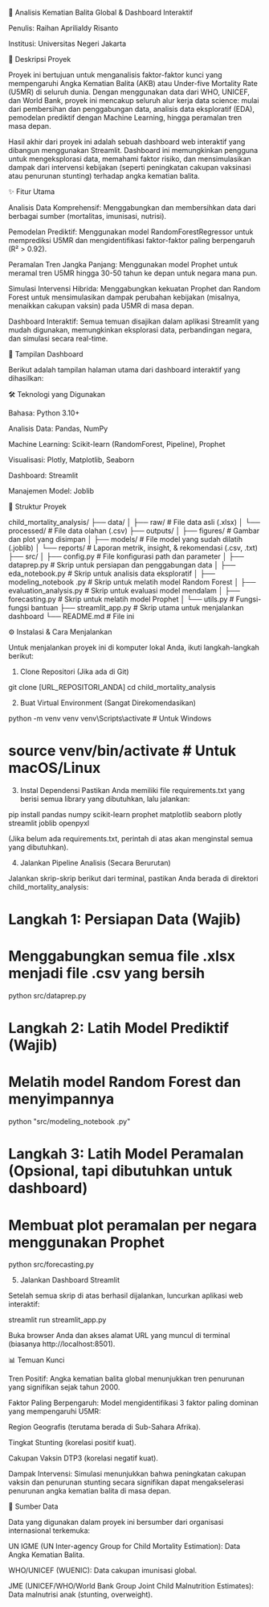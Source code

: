 🧠 Analisis Kematian Balita Global & Dashboard Interaktif

Penulis: Raihan Aprilialdy Risanto

Institusi: Universitas Negeri Jakarta

📝 Deskripsi Proyek

Proyek ini bertujuan untuk menganalisis faktor-faktor kunci yang mempengaruhi Angka Kematian Balita (AKB) atau Under-five Mortality Rate (U5MR) di seluruh dunia. Dengan menggunakan data dari WHO, UNICEF, dan World Bank, proyek ini mencakup seluruh alur kerja data science: mulai dari pembersihan dan penggabungan data, analisis data eksploratif (EDA), pemodelan prediktif dengan Machine Learning, hingga peramalan tren masa depan.

Hasil akhir dari proyek ini adalah sebuah dashboard web interaktif yang dibangun menggunakan Streamlit. Dashboard ini memungkinkan pengguna untuk mengeksplorasi data, memahami faktor risiko, dan mensimulasikan dampak dari intervensi kebijakan (seperti peningkatan cakupan vaksinasi atau penurunan stunting) terhadap angka kematian balita.

✨ Fitur Utama

Analisis Data Komprehensif: Menggabungkan dan membersihkan data dari berbagai sumber (mortalitas, imunisasi, nutrisi).

Pemodelan Prediktif: Menggunakan model RandomForestRegressor untuk memprediksi U5MR dan mengidentifikasi faktor-faktor paling berpengaruh (R² > 0.92).

Peramalan Tren Jangka Panjang: Menggunakan model Prophet untuk meramal tren U5MR hingga 30-50 tahun ke depan untuk negara mana pun.

Simulasi Intervensi Hibrida: Menggabungkan kekuatan Prophet dan Random Forest untuk mensimulasikan dampak perubahan kebijakan (misalnya, menaikkan cakupan vaksin) pada U5MR di masa depan.

Dashboard Interaktif: Semua temuan disajikan dalam aplikasi Streamlit yang mudah digunakan, memungkinkan eksplorasi data, perbandingan negara, dan simulasi secara real-time.

🚀 Tampilan Dashboard

Berikut adalah tampilan halaman utama dari dashboard interaktif yang dihasilkan:

🛠️ Teknologi yang Digunakan

Bahasa: Python 3.10+

Analisis Data: Pandas, NumPy

Machine Learning: Scikit-learn (RandomForest, Pipeline), Prophet

Visualisasi: Plotly, Matplotlib, Seaborn

Dashboard: Streamlit

Manajemen Model: Joblib

📂 Struktur Proyek

child_mortality_analysis/
├── data/
│   ├── raw/          # File data asli (.xlsx)
│   └── processed/    # File data olahan (.csv)
├── outputs/
│   ├── figures/      # Gambar dan plot yang disimpan
│   ├── models/       # File model yang sudah dilatih (.joblib)
│   └── reports/      # Laporan metrik, insight, & rekomendasi (.csv, .txt)
├── src/
│   ├── config.py     # File konfigurasi path dan parameter
│   ├── dataprep.py   # Skrip untuk persiapan dan penggabungan data
│   ├── eda_notebook.py # Skrip untuk analisis data eksploratif
│   ├── modeling_notebook .py # Skrip untuk melatih model Random Forest
│   ├── evaluation_analysis.py # Skrip untuk evaluasi model mendalam
│   ├── forecasting.py  # Skrip untuk melatih model Prophet
│   └── utils.py      # Fungsi-fungsi bantuan
├── streamlit_app.py    # Skrip utama untuk menjalankan dashboard
└── README.md           # File ini


⚙️ Instalasi & Cara Menjalankan

Untuk menjalankan proyek ini di komputer lokal Anda, ikuti langkah-langkah berikut:

1. Clone Repositori (Jika ada di Git)

git clone [URL_REPOSITORI_ANDA]
cd child_mortality_analysis


2. Buat Virtual Environment (Sangat Direkomendasikan)

python -m venv venv
venv\Scripts\activate  # Untuk Windows
# source venv/bin/activate  # Untuk macOS/Linux


3. Instal Dependensi
Pastikan Anda memiliki file requirements.txt yang berisi semua library yang dibutuhkan, lalu jalankan:

pip install pandas numpy scikit-learn prophet matplotlib seaborn plotly streamlit joblib openpyxl


(Jika belum ada requirements.txt, perintah di atas akan menginstal semua yang dibutuhkan).

4. Jalankan Pipeline Analisis (Secara Berurutan)

Jalankan skrip-skrip berikut dari terminal, pastikan Anda berada di direktori child_mortality_analysis:

# Langkah 1: Persiapan Data (Wajib)
# Menggabungkan semua file .xlsx menjadi file .csv yang bersih
python src/dataprep.py

# Langkah 2: Latih Model Prediktif (Wajib)
# Melatih model Random Forest dan menyimpannya
python "src/modeling_notebook .py"

# Langkah 3: Latih Model Peramalan (Opsional, tapi dibutuhkan untuk dashboard)
# Membuat plot peramalan per negara menggunakan Prophet
python src/forecasting.py


5. Jalankan Dashboard Streamlit

Setelah semua skrip di atas berhasil dijalankan, luncurkan aplikasi web interaktif:

streamlit run streamlit_app.py


Buka browser Anda dan akses alamat URL yang muncul di terminal (biasanya http://localhost:8501).

📊 Temuan Kunci

Tren Positif: Angka kematian balita global menunjukkan tren penurunan yang signifikan sejak tahun 2000.

Faktor Paling Berpengaruh: Model mengidentifikasi 3 faktor paling dominan yang mempengaruhi U5MR:

Region Geografis (terutama berada di Sub-Sahara Afrika).

Tingkat Stunting (korelasi positif kuat).

Cakupan Vaksin DTP3 (korelasi negatif kuat).

Dampak Intervensi: Simulasi menunjukkan bahwa peningkatan cakupan vaksin dan penurunan stunting secara signifikan dapat mengakselerasi penurunan angka kematian balita di masa depan.

📄 Sumber Data

Data yang digunakan dalam proyek ini bersumber dari organisasi internasional terkemuka:

UN IGME (UN Inter-agency Group for Child Mortality Estimation): Data Angka Kematian Balita.

WHO/UNICEF (WUENIC): Data cakupan imunisasi global.

JME (UNICEF/WHO/World Bank Group Joint Child Malnutrition Estimates): Data malnutrisi anak (stunting, overweight).